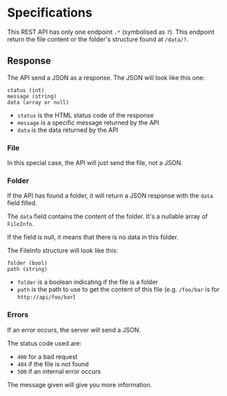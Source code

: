 # Specifications

This REST API has only one endpoint `.*` (symbolised as `?`).
This endpoint return the file content or the folder's structure found at `/data/?`.

## Response

The API send a JSON as a response.
The JSON will look like this one:

```
status (int)
message (string)
data (array or null)
```

- `status` is the HTML status code of the response
- `message` is a specific message returned by the API
- `data` is the data returned by the API

### File

In this special case, the API will just send the file, not a JSON. 

### Folder

If the API has found a folder, it will return a JSON response with the `data` field filled.

The `data` field contains the content of the folder. 
It's a nullable array of `FileInfo`.

If the field is null, it means that there is no data in this folder.

The FileInfo structure will look like this:

```
folder (bool)
path (string)
```

- `folder` is a boolean indicating if the file is a folder
- `path` is the path to use to get the content of this file (e.g. `/foo/bar` is for `http://api/foo/bar`)

### Errors

If an error occurs, the server will send a JSON.

The status code used are:

- `400` for a bad request
- `404` if the file is not found
- `500` if an internal error occurs

The message given will give you more information.
